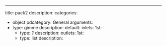 ---
title: pack2
description:
categories:
 - object
pdcategory: General
arguments:
- type: gimme
  description:
  default:
inlets:
  1st:
  - type: ?
    description:
outlets:
  1st:
  - type: list
    description:
